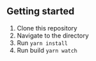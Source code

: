 ## Getting started

1. Clone this repository
1. Navigate to the directory
1. Run `yarn install`
1. Run build `yarn watch`
